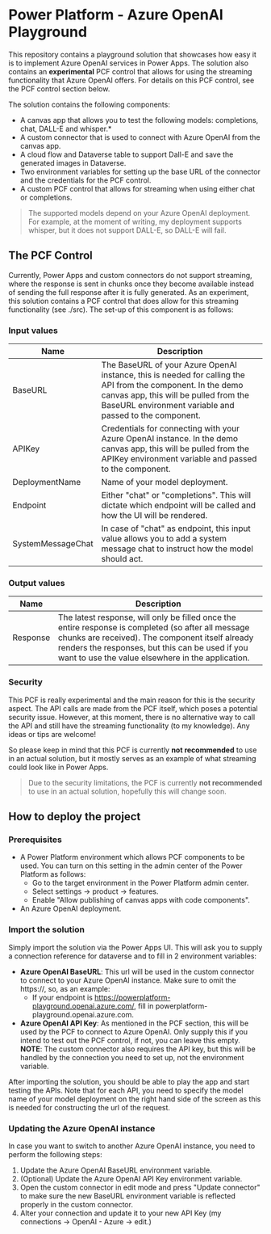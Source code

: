 # Power Platform - Azure OpenAI Playground

This repository contains a playground solution that showcases how easy it is to implement Azure OpenAI services in Power Apps. The solution also contains an __experimental__ PCF control that allows for using the streaming functionality that Azure OpenAI offers. For details on this PCF control, see the PCF control section below.

The solution contains the following components:
- A canvas app that allows you to test the following models: completions, chat, DALL-E and whisper.* 
- A custom connector that is used to connect with Azure OpenAI from the canvas app.
- A cloud flow and Dataverse table to support Dall-E and save the generated images in Dataverse.
- Two environment variables for setting up the base URL of the connector and the credentials for the PCF control.
- A custom PCF control that allows for streaming when using either chat or completions.

> The supported models depend on your Azure OpenAI deployment. For example, at the moment of writing, my deployment supports whisper, but it does not support DALL-E, so DALL-E will fail.

## The PCF Control

Currently, Power Apps and custom connectors do not support streaming, where the response is sent in chunks once they become available instead of sending the full response after it is fully generated. As an experiment, this solution contains a PCF control that does allow for this streaming functionality (see ./src). The set-up of this component is as follows:

### Input values
| Name | Description |
| ---- | ----------- |
| BaseURL | The BaseURL of your Azure OpenAI instance, this is needed for calling the API from the component. In the demo canvas app, this will be pulled from the BaseURL environment variable and passed to the component. |
| APIKey | Credentials for connecting with your Azure OpenAI instance. In the demo canvas app, this will be pulled from the APIKey environment variable and passed to the component. |
| DeploymentName | Name of your model deployment. |
| Endpoint | Either "chat" or "completions". This will dictate which endpoint will be called and how the UI will be rendered. | 
| SystemMessageChat | In case of "chat" as endpoint, this input value allows you to add a system message chat to instruct how the model should act. | 

### Output values

| Name | Description |
| ---- | ----------- |
| Response | The latest response, will only be filled once the entire response is completed (so after all message chunks are received). The component itself already renders the responses, but this can be used if you want to use the value elsewhere in the application. |

### Security
This PCF is really experimental and the main reason for this is the security aspect. The API calls are made from the PCF itself, which poses a potential security issue. However, at this moment, there is no alternative way to call the API and still have the streaming functionality (to my knowledge). Any ideas or tips are welcome!

So please keep in mind that this PCF is currently __not recommended__ to use in an actual solution, but it mostly serves as an example of what streaming could look like in Power Apps. 

> Due to the security limitations, the PCF is currently __not recommended__ to use in an actual solution, hopefully this will change soon.


## How to deploy the project


### Prerequisites
- A Power Platform environment which allows PCF components to be used. You can turn on this setting in the admin center of the Power Platform as follows: 
  - Go to the target environment in the Power Platform admin center.
  - Select settings -> product -> features.
  - Enable "Allow publishing of canvas apps with code components".
- An Azure OpenAI deployment.

### Import the solution
Simply import the solution via the Power Apps UI. This will ask you to supply a connection reference for dataverse and to fill in 2 environment variables:

- __Azure OpenAI BaseURL__: This url will be used in the custom connector to connect to your Azure OpenAI instance. Make sure to omit the https://, so, as an example:
    - If your endpoint is https://powerplatform-playground.openai.azure.com/, fill in powerplatform-playground.openai.azure.com.
- __Azure OpenAI API Key__: As mentioned in the PCF section, this will be used by the PCF to connect to Azure OpenAI. Only supply this if you intend to test out the PCF control, if not, you can leave this empty. __NOTE__: The custom connector also requires the API key, but this will be handled by the connection you need to set up, not the environment variable.

After importing the solution, you should be able to play the app and start testing the APIs. Note that for each API, you need to specify the model name of your model deployment on the right hand side of the screen as this is needed for constructing the url of the request.

### Updating the Azure OpenAI instance
In case you want to switch to another Azure OpenAI instance, you need to perform the following steps:
1. Update the Azure OpenAI BaseURL environment variable.
2. (Optional) Update the Azure OpenAI API Key environment variable.
3. Open the custom connector in edit mode and press "Update connector" to make sure the new BaseURL environment variable is reflected properly in the custom connector.
4. Alter your connection and update it to your new API Key (my connections -> OpenAI - Azure -> edit.)
